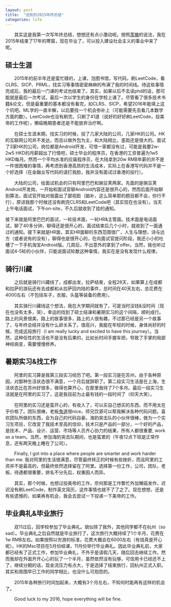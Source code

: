 ```yaml
---
layout: post
title:  "迟到的2015年终总结"
categories: life
---
```

&emsp;&emsp;其实这是我第一次写年终总结，想想还有点小激动呢。按照[羡辙](http://zhangwenli.com/blog/2015/12/25/goodbye-2015/)的说法，我在2015年结束了17年的寒窗，现在毕业了，可以投入建设社会主义的事业中来了呢。

## 硕士生涯
&emsp;&emsp;2015年的前半年还是蛮忙碌的，上课，泡图书馆，写代码，刷LeetCode，看CLRS、SICP、PRML，找实习等事情密密麻麻的布满了我的时间线。待这些事情完成后，我的最后一门课的考试也结束了。其实，如果以后不去读phd的话，那可能就是最后一次考试，最后一次以学生的身份在学校上课了。尽管看了很多技术书籍&论文，但是最重要的基本都没有看完，如CLRS、SICP，希望2016年能填上这个坑吧。ML学的一直半解，以后要找一个机会弥补上（可能需要先去看几本数学方面的数）。LeetCode也没有刷完，只刷了41道（说好的好好刷LeetCode，投美帝的工作呢），懒癌晚期患者还是不能放弃治疗啊。

&emsp;&emsp;在硕士生涯末期，找实习的时候，投了几家大陆的公司，几家HK的公司。HK的互联网公司并不发达，而且以做外包为主，和大陆相比，差距还是很大的。面试了3家HK的公司，岗位都是Android开发，可惜一家都没有过，可能是我要2w-2w5 HKD的月薪超出了行情吧，硕士毕业的程序员，在香港的工资普遍为1w5 HKD每月。然而一个平均水准的应届程序员，在大陆拿到20w RMB年薪的并不是一件很困难的事情，再考虑到香港高昂的生活成本，实际上在香港写代码并不是一个好选择（在金融业写代码的请打我脸，我并没有面试过香港的投行）。

&emsp;&emsp;大陆的公司，给面试机会的只有阿里巴巴和豌豆荚两家。先面的是豌豆荚Android开发岗，一开始和面试官聊Android内容还是很开心的，然而后面开始聊到算法，面试官开始对我露出了鄙视脸（脑补，这么简单那的题目都不会，你行不行），原谅我那个时候还没有刷完CLRS和LeetCode吧（其实现在也没有）。当天上午电话面试，下午on-site，不久后就收到了挂的通知。

接下来就是阿里巴巴的面试，一轮技术面，一轮HR&主管面。技术面是电话面试，聊了40多分钟，聊得还是很开心的，面试结束后几个小时，就收到了一面通过的通知。接下来就是HR面，其实HR面聊的东西范围很广，人生与理想，诗与远方（或者说有的没有），聊得也是很开心的，在向面试官提问阶段，我还小小的吐槽了一下手机淘宝Android版。几周后，不出意外的拿到了offer。当然，我也听过面试4-5轮的小伙伴，只能说面试轮数这种事情，我实在是没有发现什么规律。

## 骑行川藏
&emsp;&emsp;之后就是骑行川藏线了，成都出发，拉萨结束，全程28天，如果算上在成都和拉萨的游玩还有去成都和从拉萨回内陆的事件，总时间在40天左右，总花费在4000左右（不包括车子，衣服，头盔等装备的费用）。

&emsp;&emsp;其实骑行川藏线这个想法，我在大学期间就有了，可是当时没钱&没时间（现在也没有太多，哭），幸运的找到了硕士结课和暑期实习的这个间隔，顺利成行。路上的风景很美，路上的故事很多，路上的人很有趣，不过那已经是另一个故事了，与年终总结并没有什么卵关系了。很高兴，我能在年轻的时候，身体尚好的时候，完成这段旅行（I am really lucky and excited to have this journey）。当然，这种任性的生活也不是没有后果的，比如长时间手握车把，导致了手掌的局部神经病变，需要慢慢修养。

## 暑期实习&找工作
&emsp;&emsp;阿里的实习算是我第三段实习经历了吧。第一段实习是在苏州，由于各种原因，对那种生活状态很不满意，一个月后就辞职了。第二段实习生活是在上海，生活状态比在苏州好很多，做得也算开心，在那里我待了7个多月。最后一段实习生活就是在阿里的实习了，这是我目前为止最有钱的一段时间了（仰天大笑）。

&emsp;&emsp;在阿里的实习还是蛮开心的，有收入了，可以买自己想买的东西，而不用太在乎价格了。团队很棒，老板[鬼道](https://github.com/luics)很nice，师兄饮源可以帮我解决各种代码问题。喜欢团队所做的东西，会为自己的代码自豪。海豹突击队的小伙伴很棒，做为一个实习生项目，它改变了我技术至高的信仰，技术只是产品的一部分，一个好的产品，是技术、产品、设计、运营、市场等人员齐心协力的结果，所有人都很重要, work as a team。当然，参加海豹突击队期间，也是蛮累的（午夜12点下班是正常作息，还有两天晚上睡在了公司）。

&emsp;&emsp;Finally, I got into a place where people are smarter and work harder than me. 我对阿里的生活很满意，尽管最终转正的时候有些挫折，而且阿里的工资并不是最高的，但最终依然选择留在了阿里。选择第一份工作，公司，团队，老板，待遇都很重要，排名不分先后，权重因人而异。

&emsp;&emsp;其实，那个时候，也想过投美帝的工作，奈何那是工作繁忙外加懒癌发作，迟迟没有刷LeetCode，制作英文简历，这件事情也就不了了之了。现在想想，还是有些遗憾的，如果再有机会，我会去尝试一下投递一下美帝的工作。

## 毕业典礼&毕业旅行
&emsp;&emsp;双11过后，回学校参加了毕业典礼。貌似除了我外，其他同学都不在杭州（so sad）。毕业典礼之后自然就是毕业旅行了，这次旅行大概持续了1个半月，花费在1w RMB左右。如果按照以穷游的标准，花费大概会在6000左右（有钱真是开心呢）。HK的Msc项目在5月份结课，11月份举行毕业典礼。因此毕业典礼前，大家都已经有了正式工作，参加毕业典礼，不外乎是请假几天，随后回去继续工作。然而我却在外面开开心心的玩了一个半月，虽然依然没有玩够，可信用卡已经还不上了，继续分期的话，现金流压力有点大，于是选择了结束旅行，回杭州正式入职。其实和周围早已工作的同学相比，也没什么可抱怨的。

&emsp;&emsp;2015年各种旅行时间加起来，大概有3个月左右，不知何时能再有这样的机会了。

&emsp;&emsp;Good luck to my 2016, hope everything will be fine.
